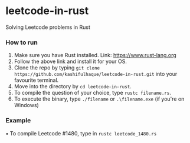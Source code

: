 # leetcode-in-rust

Solving Leetcode problems in Rust

### How to run

1. Make sure you have Rust installed. Link: https://www.rust-lang.org
2. Follow the above link and install it for your OS.
3. Clone the repo by typing `git clone https://github.com/kashifulhaque/leetcode-in-rust.git` into your favourite terminal.
4. Move into the directory by `cd leetcode-in-rust`.
5. To compile the question of your choice, type `rustc filename.rs`.
6. To execute the binary, type `./filename` or `.\filename.exe` (if you're on Windows)

### Example

• To compile Leetcode #1480, type in `rustc leetcode_1480.rs`
